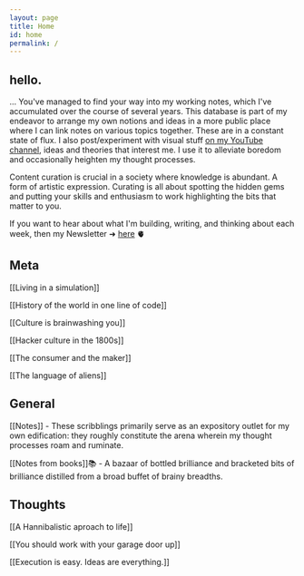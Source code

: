 ```yaml
---
layout: page
title: Home
id: home
permalink: /
---
```


## hello.
...
You've managed to find your way into my working notes, which I've accumulated over the course of several years. This database is part of my endeavor to arrange my own notions and ideas in a more public place where I can link notes on various topics together. These are in a constant state of flux. I also post/experiment with visual stuff [on my YouTube channel](https://www.youtube.com/c/RobertBlanc), ideas and theories that interest me. I use it to alleviate boredom and occasionally heighten my thought processes.

Content curation is crucial in a society where knowledge is abundant. A form of artistic expression. Curating is all about spotting the hidden gems and putting your skills and enthusiasm to work highlighting the bits that matter to you.

If you want to hear about what I'm building, writing, and thinking about each week, then my Newsletter ➜ [here](https://linkincubator.substack.com/) 🫀

## Meta

[[Living in a simulation]]

[[History of the world in one line of code]]

[[Culture is brainwashing you]]

[[Hacker culture in the 1800s]]

[[The consumer and the maker]]

[[The language of aliens]]

## General

[[Notes]] - These scribblings primarily serve as an expository outlet for my own edification: they roughly constitute the arena wherein my thought processes roam and ruminate.

[[Notes from books]]📚 - A bazaar of bottled brilliance and bracketed bits of brilliance distilled from a broad buffet of brainy breadths. 

## Thoughts


[[A Hannibalistic aproach to life]]

[[You should work with your garage door up]]

[[Execution is easy. Ideas are everything.]]